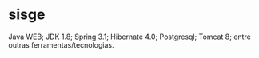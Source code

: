 # sisge
  Java WEB; JDK 1.8; Spring 3.1; Hibernate 4.0; Postgresql; Tomcat 8; entre outras ferramentas/tecnologias.  
